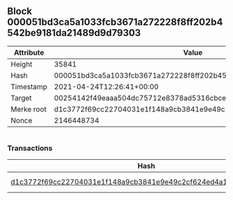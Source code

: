 ## Block 000051bd3ca5a1033fcb3671a272228f8ff202b4542be9181da21489d9d79303

Attribute | Value
--- | ---
Height | 35841
Hash | 000051bd3ca5a1033fcb3671a272228f8ff202b4542be9181da21489d9d79303
Timestamp | 2021-04-24T12:26:41+00:00
Target | 00254142f49eaaa504dc75712e8378ad5316cbcead634704b3734b6271167cc4
Merke root | d1c3772f69cc22704031e1f148a9cb3841e9e49c2cf624ed4a14ccb9a94896f6
Nonce | 2146448734

```

```

### Transactions

Hash | Amount
--- | ---
[d1c3772f69cc22704031e1f148a9cb3841e9e49c2cf624ed4a14ccb9a94896f6](d1c3772f69cc22704031e1f148a9cb3841e9e49c2cf624ed4a14ccb9a94896f6.md) | 10.00000000 SKEPTI 
